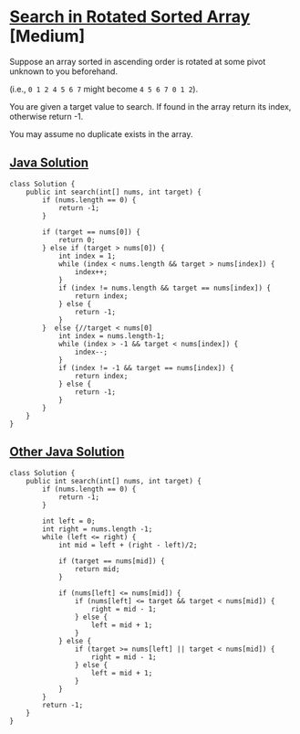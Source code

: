 # [Search in Rotated Sorted Array](https://leetcode.com/problems/search-in-rotated-sorted-array/description/) [Medium]

Suppose an array sorted in ascending order is rotated at some pivot unknown to you beforehand.

(i.e., `0 1 2 4 5 6 7` might become `4 5 6 7 0 1 2`).

You are given a target value to search. If found in the array return its index, otherwise return -1.

You may assume no duplicate exists in the array.

## [Java Solution](https://leetcode.com/submissions/detail/141874823/)
```
class Solution {
    public int search(int[] nums, int target) {
        if (nums.length == 0) {
            return -1;
        }
        
        if (target == nums[0]) {
            return 0;
        } else if (target > nums[0]) {
            int index = 1;
            while (index < nums.length && target > nums[index]) {
                index++;
            }
            if (index != nums.length && target == nums[index]) {
                return index;
            } else {
                return -1;
            }
        }  else {//target < nums[0]
            int index = nums.length-1;
            while (index > -1 && target < nums[index]) {
                index--;
            }
            if (index != -1 && target == nums[index]) {
                return index;
            } else {
                return -1;
            }
        }
    }
}
```

## [Other Java Solution](https://leetcode.com/submissions/detail/141880314/)
```
class Solution {
    public int search(int[] nums, int target) {
        if (nums.length == 0) {
            return -1;
        }
        
        int left = 0;
        int right = nums.length -1;
        while (left <= right) {
            int mid = left + (right - left)/2;
            
            if (target == nums[mid]) {
                return mid;
            }
            
            if (nums[left] <= nums[mid]) {
                if (nums[left] <= target && target < nums[mid]) {
                    right = mid - 1;
                } else {
                    left = mid + 1;
                }
            } else {
                if (target >= nums[left] || target < nums[mid]) {
                    right = mid - 1;
                } else {
                    left = mid + 1;
                }
            }
        }
        return -1;
    }
}
```
